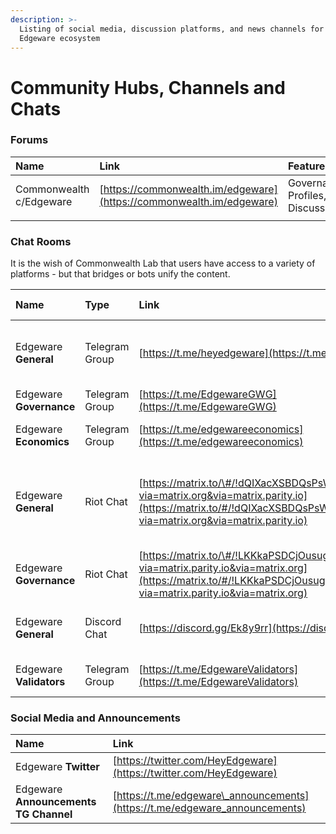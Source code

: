 ```yaml
---
description: >-
  Listing of social media, discussion platforms, and news channels for the
  Edgeware ecosystem
---
```


# Community Hubs, Channels and Chats



### Forums

| Name | Link | Features |
| :--- | :--- | :--- |
| Commonwealth c/Edgeware | [https://commonwealth.im/edgeware](https://commonwealth.im/edgeware) | Governance, Profiles, Discussion |
|  |  |  |

### 

### Chat Rooms

It is the wish of Commonwealth Lab that users have access to a variety of platforms - but that bridges or bots unify the content.

| Name | Type | Link | Topics | Requires Email |
| :--- | :--- | :--- | :--- | :--- |
| Edgeware **General** | Telegram Group | [https://t.me/heyedgeware](https://t.me/heyedgeware) | General except market and price discussion. | No |
| Edgeware **Governance** | Telegram Group | [https://t.me/EdgewareGWG](https://t.me/EdgewareGWG) | Governance | No |
| Edgeware **Economics** | Telegram Group | [https://t.me/edgewareeconomics](https://t.me/edgewareeconomics) | Markets, price, trollbox. | No |
| Edgeware **General**  | Riot Chat | [https://matrix.to/\#/!dQIXacXSBDQsPsWEYR:matrix.org?via=matrix.org&via=matrix.parity.io](https://matrix.to/#/!dQIXacXSBDQsPsWEYR:matrix.org?via=matrix.org&via=matrix.parity.io) | General except market and price discussion. Tech support. | No |
| Edgeware **Governance** | Riot Chat | [https://matrix.to/\#/!LKKkaPSDCjOusugedQ:matrix.org?via=matrix.parity.io&via=matrix.org](https://matrix.to/#/!LKKkaPSDCjOusugedQ:matrix.org?via=matrix.parity.io&via=matrix.org) | Governance | No |
| Edgeware **General** | Discord Chat | [https://discord.gg/Ek8y9rr](https://discord.gg/Ek8y9rr) | General, Validation, Tech Support | Yes |
| Edgeware **Validators** | Telegram  Group | [https://t.me/EdgewareValidators](https://t.me/EdgewareValidators) | Validation, Tech Updates | Yes |

### 

### Social Media and Announcements

| Name | Link |
| :--- | :--- |
| Edgeware **Twitter** | [https://twitter.com/HeyEdgeware](https://twitter.com/HeyEdgeware) |
| Edgeware **Announcements TG Channel** | [https://t.me/edgeware\_announcements](https://t.me/edgeware_announcements) |

